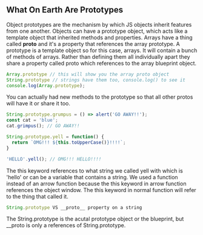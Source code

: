 ## What On Earth Are Prototypes

Object prototypes are the mechanism by which JS objects inherit features from one another. Objects can have a prototype object, which acts like a template object that inherited methods and properties. Arrays have a thing called __proto__ and it's a property that references the array prototype. A prototype is a template object so for this case, arrays. It will contain a bunch of methods of arrays. Rather than defining them all individually apart they share a property called proto which references to the array blueprint object.

```js
Array.prototype // this will show you the array proto object 
String.prototype // strings have them too, console.log() to see it
console.log(Array.prototype);
```

You can actually had new methods to the prototype so that all other protos will have it or share it too. 

```js
String.prototype.grumpus = () => alert('GO AWAY!!');
const cat = 'blue';
cat.grimpus(); // GO AWAY!!
```

```js
String.prototype.yell = function() {
  return `OMG!!! ${this.toUpperCase()}!!!!`;
}

'HELLO'.yell(); // OMG!!! HELLO!!!!
```

The this keyword references to what string we called yell with which is 'hello' or can be a variable that contains a string. We used a function instead of an arrow function because the this keyword in arrow function references the object window. The this keyword in normal function will refer to the thing that called it.

```js
String.prototype VS __proto__ property on a string
```

The String.prototype is the acutal prototype object or the blueprint, but __proto is only a references of String.prototype. 

